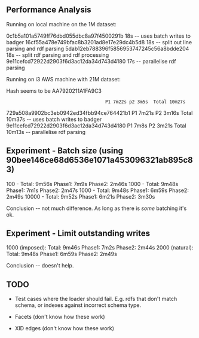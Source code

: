 ## Performance Analysis

Running on local machine on the 1M dataset:

0c1b5a101a5749ff76dbd055dbc8a97f4500291b 18s -- uses batch writes to badger
16cf55a478e749bfac8b3201ad8e17e29dc4b5d8 18s -- split out line parsing and rdf parsing
5dab12eb788396f5856953747245c56a8bdde204 18s -- split rdf parsing and rdf processing
9e11cefcd72922d2903f6d3ac12da34d743d4180 17s -- parallelise rdf parsing

Running on i3 AWS machine with 21M dataset:

Hash seems to be AA7920211A1FA9C3

                                         P1 7m22s p2 3m5s  Total 10m27s
729a508a9902bc3eb0942ed34fbb94ce764421b1 P1 7m21s P2 3m16s Total 10m37s -- uses batch writes to badger
9e11cefcd72922d2903f6d3ac12da34d743d4180 P1 7m8s  P2 3m21s Total 10m13s -- parallelise rdf parsing

## Experiment - Batch size (using 90bee146ce68d6536e1071a453096321ab895c83)

100   - Total: 9m56s Phase1: 7m9s Phase2: 2m46s
1000  - Total: 9m48s Phase1: 7m1s Phase2: 2m47s
1000  - Total: 9m48s Phase1: 6m59s Phase2: 2m49s
10000 - Total: 9m52s Phase1: 6m21s Phase2: 3m30s

Conclusion -- not much difference. As long as there is *some* batching it's ok.

## Experiment - Limit outstanding writes

1000 (imposed): Total: 9m46s Phase1: 7m2s Phase2: 2m44s
2000 (natural): Total: 9m48s Phase1: 6m59s Phase2: 2m49s

Conclusion -- doesn't help.

## TODO

- Test cases where the loader should fail. E.g. rdfs that don't match schema,
  or indexes against incorrect schema type.

- Facets (don't know how these work)
- XID edges (don't know how these work)
